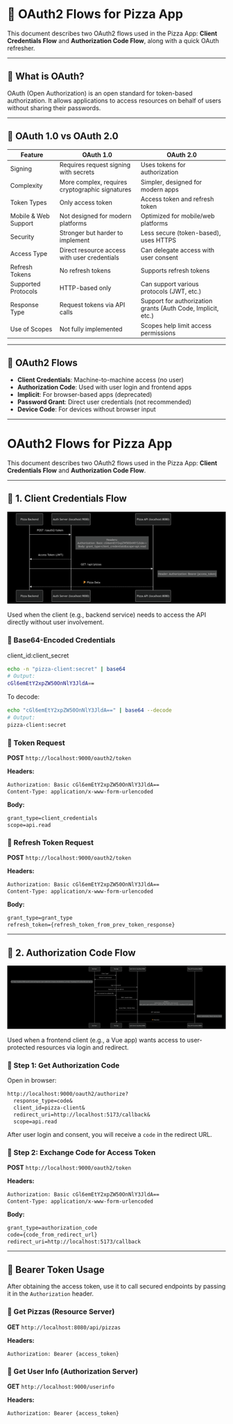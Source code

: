 # 🍕 OAuth2 Flows for Pizza App

This document describes two OAuth2 flows used in the Pizza App: **Client Credentials Flow** and **Authorization Code Flow**, along with a quick OAuth refresher.

---

## 🔑 What is OAuth?

OAuth (Open Authorization) is an open standard for token-based authorization. It allows applications to access resources on behalf of users without sharing their passwords.

---

## 🔄 OAuth 1.0 vs OAuth 2.0

| Feature                    | OAuth 1.0                             | OAuth 2.0                             |
|----------------------------|---------------------------------------|---------------------------------------|
| Signing                    | Requires request signing with secrets | Uses tokens for authorization        |
| Complexity                 | More complex, requires cryptographic signatures | Simpler, designed for modern apps     |
| Token Types                | Only access token                    | Access token and refresh token       |
| Mobile & Web Support       | Not designed for modern platforms    | Optimized for mobile/web platforms   |
| Security                   | Stronger but harder to implement     | Less secure (token-based), uses HTTPS |
| Access Type                | Direct resource access with user credentials | Can delegate access with user consent|
| Refresh Tokens             | No refresh tokens                    | Supports refresh tokens              |
| Supported Protocols        | HTTP-based only                      | Can support various protocols (JWT, etc.) |
| Response Type              | Request tokens via API calls         | Support for authorization grants (Auth Code, Implicit, etc.) |
| Use of Scopes              | Not fully implemented                 | Scopes help limit access permissions |

---

## 🔁 OAuth2 Flows

- **Client Credentials**: Machine-to-machine access (no user)
- **Authorization Code**: Used with user login and frontend apps
- **Implicit**: For browser-based apps (deprecated)
- **Password Grant**: Direct user credentials (not recommended)
- **Device Code**: For devices without browser input

---

# OAuth2 Flows for Pizza App

This document describes two OAuth2 flows used in the Pizza App: **Client Credentials Flow** and **Authorization Code Flow**.

---

## 🔐 1. Client Credentials Flow
![Diagram](Client_credentials_flow.png)

Used when the client (e.g., backend service) needs to access the API directly without user involvement.

### 🔸 Base64-Encoded Credentials
client_id:client_secret

```bash
echo -n "pizza-client:secret" | base64
# Output:
cGl6emEtY2xpZW50OnNlY3JldA==
```

To decode:
```bash
echo "cGl6emEtY2xpZW50OnNlY3JldA==" | base64 --decode
# Output:
pizza-client:secret
```

### 🔸 Token Request

**POST** `http://localhost:9000/oauth2/token`

**Headers:**
```
Authorization: Basic cGl6emEtY2xpZW50OnNlY3JldA==
Content-Type: application/x-www-form-urlencoded
```

**Body:**
```
grant_type=client_credentials
scope=api.read
```

### 🔸 Refresh Token Request

**POST** `http://localhost:9000/oauth2/token`

**Headers:**
```
Authorization: Basic cGl6emEtY2xpZW50OnNlY3JldA==
Content-Type: application/x-www-form-urlencoded
```

**Body:**
```
grant_type=grant_type
refresh_token={refresh_token_from_prev_token_response}
```

---

## 👤 2. Authorization Code Flow
![Diagram](Authorization_code_flow.png)

Used when a frontend client (e.g., a Vue app) wants access to user-protected resources via login and redirect.

### 🔸 Step 1: Get Authorization Code

Open in browser:

```
http://localhost:9000/oauth2/authorize?
  response_type=code&
  client_id=pizza-client&
  redirect_uri=http://localhost:5173/callback&
  scope=api.read
```

After user login and consent, you will receive a `code` in the redirect URL.

### 🔸 Step 2: Exchange Code for Access Token

**POST** `http://localhost:9000/oauth2/token`

**Headers:**
```
Authorization: Basic cGl6emEtY2xpZW50OnNlY3JldA==
Content-Type: application/x-www-form-urlencoded
```

**Body:**
```
grant_type=authorization_code
code={code_from_redirect_url}
redirect_uri=http://localhost:5173/callback
```

---

## 🔐 Bearer Token Usage

After obtaining the access token, use it to call secured endpoints by passing it in the `Authorization` header.

### 🍕 Get Pizzas (Resource Server)

**GET** `http://localhost:8080/api/pizzas`

**Headers:**
```
Authorization: Bearer {access_token}
```

### 👤 Get User Info (Authorization Server)

**GET** `http://localhost:9000/userinfo`

**Headers:**
```
Authorization: Bearer {access_token}
```
